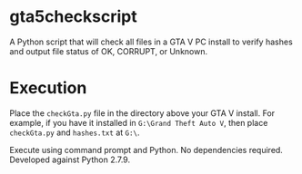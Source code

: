 # gta5checkscript
A Python script that will check all files in a GTA V PC install to verify hashes and output file status of OK, CORRUPT, or Unknown.

# Execution

Place the `checkGta.py` file in the directory above your GTA V install. For example, if you have it installed in `G:\Grand Theft Auto V`, then place `checkGta.py` and `hashes.txt` at `G:\`.

Execute using command prompt and Python. No dependencies required. Developed against Python 2.7.9.
